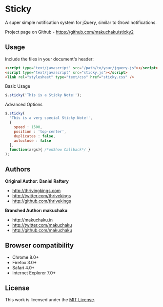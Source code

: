 Sticky
======

A super simple notification system for jQuery, similar to Growl notifications.

Project page on Github - https://github.com/makuchaku/sticky2


Usage
-----

Include the files in your document's header:

```html
<script type="text/javascript" src="/path/to/your/jquery.js"></script>
<script type="text/javascript" src="sticky.js"></script>
<link rel="stylesheet" type="text/css" href="sticky.css" />
```

Basic Usage

```javascript
$.sticky('This is a Sticky Note!');
```

Advanced Options

```javascript
$.sticky(
  'This is a very special Sticky Note!', 
  {
    speed : 1500, 
    position : 'top-center',
    duplicates : false,
    autoclose : false
  }, 
  function(args){ /*onShow Callback*/ }
);
```

Authors
-------

**Original Author: Daniel Raftery**

+ http://thrivingkings.com
+ http://twitter.com/thrivekings
+ http://github.com/thrivekings

**Branched Author: makuchaku**

+ http://makuchaku.in
+ http://twitter.com/makuchaku
+ http://github.com/makuchaku

Browser compatibility
---------------------

+ Chrome 8.0+
+ Firefox 3.0+
+ Safari 4.0+
+ Internet Explorer 7.0+

License
---------------------

This work is licensed under the [MIT License](http://www.opensource.org/licenses/mit-license.php).